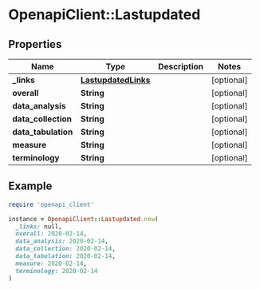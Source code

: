 # OpenapiClient::Lastupdated

## Properties

| Name | Type | Description | Notes |
| ---- | ---- | ----------- | ----- |
| **_links** | [**LastupdatedLinks**](LastupdatedLinks.md) |  | [optional] |
| **overall** | **String** |  | [optional] |
| **data_analysis** | **String** |  | [optional] |
| **data_collection** | **String** |  | [optional] |
| **data_tabulation** | **String** |  | [optional] |
| **measure** | **String** |  | [optional] |
| **terminology** | **String** |  | [optional] |

## Example

```ruby
require 'openapi_client'

instance = OpenapiClient::Lastupdated.new(
  _links: null,
  overall: 2020-02-14,
  data_analysis: 2020-02-14,
  data_collection: 2020-02-14,
  data_tabulation: 2020-02-14,
  measure: 2020-02-14,
  terminology: 2020-02-14
)
```

